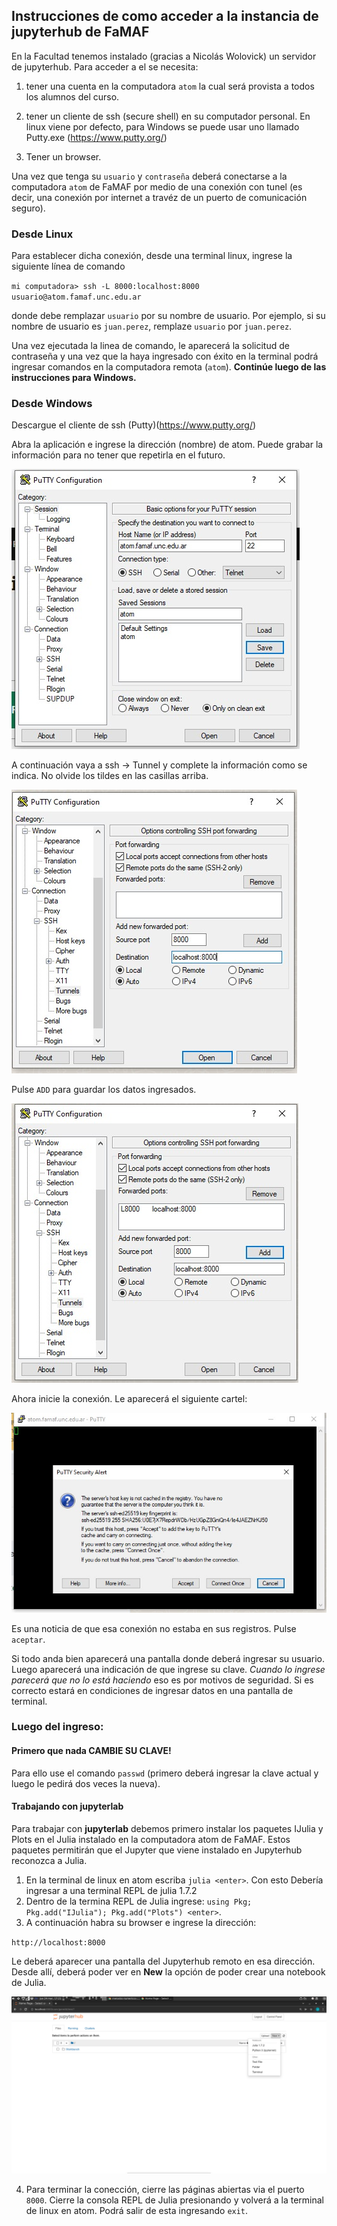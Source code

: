 ## Instrucciones de como acceder a la instancia de jupyterhub de FaMAF

En la Facultad tenemos instalado (gracias a Nicolás Wolovick) un servidor de jupyterhub. 
Para acceder a el se necesita: 

1. tener una cuenta en la computadora `atom` la cual será provista a todos los alumnos del curso.

2. tener un cliente de ssh (secure shell) en su computador personal. En linux viene por defecto, para Windows se puede usar uno llamado Putty.exe (https://www.putty.org/)
3. Tener un browser.

Una vez que tenga su `usuario` y `contraseña` deberá conectarse a la computadora `atom` de FaMAF por medio de una conexión con tunel (es decir, una conexión por internet a travéz de un puerto de comunicación seguro). 

### Desde Linux
Para establecer dicha conexión, desde una terminal linux, ingrese la siguiente línea de comando 

`mi computadora> ssh -L 8000:localhost:8000 usuario@atom.famaf.unc.edu.ar`

donde debe remplazar `usuario` por su nombre de usuario. Por ejemplo, si su nombre de usuario es `juan.perez`, remplaze `usuario` por `juan.perez`.

Una vez ejecutada la linea de comando, le aparecerá la solicitud de contraseña y una vez que la haya ingresado con éxito en la terminal podrá ingresar comandos en la computadora remota (`atom`). **Continúe luego de las instrucciones para Windows.**

### Desde Windows

Descargue el cliente de ssh (Putty)(https://www.putty.org/)

Abra la aplicación e ingrese la dirección (nombre) de atom. 
Puede grabar la información para no tener que repetirla en el futuro.

![](Putty_1.jpeg)

A continuación vaya a ssh -> Tunnel y complete la información como se indica. No olvide los tildes en las casillas arriba. 

![](Putty_2.jpeg)

Pulse `ADD` para guardar los datos ingresados.

![](Putty_3.jpeg)

Ahora inicie la conexión. Le aparecerá el siguiente cartel:

![](Putty_4.jpeg)

Es una noticia de que esa conexión no estaba en sus registros. Pulse `aceptar`.

Si todo anda bien aparecerá una pantalla donde deberá ingresar su usuario.
Luego aparecerá una indicación de que ingrese su clave. *Cuando lo ingrese parecerá que no lo está haciendo* 
eso es por motivos de seguridad. Si es correcto estará en condiciones de ingresar datos en una pantalla de terminal.

### Luego del ingreso: 

#### Primero que nada CAMBIE SU CLAVE! 

Para ello use el comando `passwd` (primero deberá ingresar la clave actual y luego le pedirá dos veces la nueva).

#### Trabajando con jupyterlab

Para trabajar con **jupyterlab** debemos primero instalar los paquetes IJulia y Plots en el Julia instalado en la computadora atom de FaMAF. Estos paquetes permitirán que el Jupyter que viene instalado en Jupyterhub reconozca a Julia.

1. En la terminal de linux en atom escriba `julia <enter>`. Con esto Debería ingresar a una terminal REPL de julia 1.7.2
2. Dentro de la termina REPL de Julia ingrese: `using Pkg; Pkg.add("IJulia"); Pkg.add("Plots") <enter>`.
3. A continuación habra su browser e ingrese la dirección:

`http://localhost:8000`

Le deberá aparecer una pantalla del Jupyterhub remoto en esa dirección. Desde allí, deberá poder ver en **New** la opción de poder crear una notebook de Julia.

![](julia-en-jupyterhub.png)

4. Para terminar la conección, cierre las páginas abiertas via el puerto `8000`. Cierre la consola REPL de Julia presionando <Ctrl D> y volverá a la terminal de linux en atom. Podrá salir de esta ingresando `exit`.
